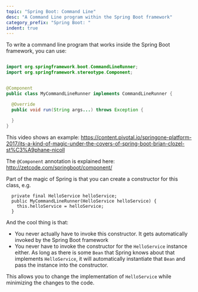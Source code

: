 ```yaml
---
topic: "Spring Boot: Command Line"
desc: "A Command Line program within the Spring Boot framework"
category_prefix: "Spring Boot: "
indent: true
---
```


To write a command line program that works inside the Spring Boot framework, you can use:

```java

import org.springframework.boot.CommandLineRunner;
import org.springframework.stereotype.Component;


@Component
public class MyCommandLineRunner implements CommandLineRunner {

  @Override
  public void run(String args...) throws Exception {
  
  }
}
```

This video shows an example: <https://content.pivotal.io/springone-platform-2017/its-a-kind-of-magic-under-the-covers-of-spring-boot-brian-clozel-st%C3%A9phane-nicoll>


The `@Component` annotation is explained here: <http://zetcode.com/springboot/component/>

Part of the magic of Spring is that you can create a constructor for this class, e.g.

```
  private final HelloService helloService;
  public MyCommandLineRunner(HelloService helloService) {
    this.helloService = helloService;
  }

```

And the cool thing is that:
*  You never actually have to invoke this constructor.  It gets automatically invoked by the Spring Boot framework
*  You never have to invoke the constructor for the `HelloService` instance either.  As long as there is some `Bean`
   that Spring knows about that implements `HelloService`, it will automatically instantiate that `Bean` and pass
   the instance into the constructor.
   
This allows you to change the implementation of `HelloService` while minimizing the changes to the code.
